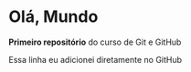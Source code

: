 # Olá, Mundo
 
**Primeiro repositório** do curso de Git e GitHub

 Essa linha eu adicionei diretamente no GitHub
